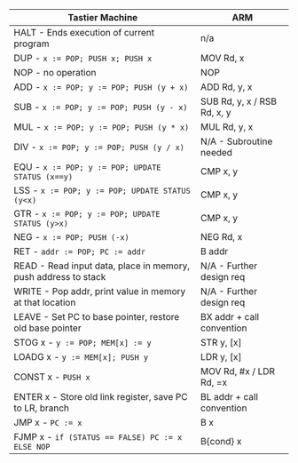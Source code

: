 | Tastier Machine                                                | ARM                         |
| -------------------------------------------------------------- | --------------------------- |
| HALT - Ends execution of current program                       | n/a                         |
| DUP - ```x := POP; PUSH x; PUSH x```                           | MOV Rd, x                   |
| NOP - no operation                                             | NOP                         |
| ADD - ```x := POP; y := POP; PUSH (y + x)```                   | ADD Rd, y, x                |
| SUB - ```x := POP; y := POP; PUSH (y - x)```                   | SUB Rd, y, x / RSB Rd, x, y |
| MUL - ```x := POP; y := POP; PUSH (y * x)```                   | MUL Rd, y, x                |
| DIV - ```x := POP; y := POP; PUSH (y / x)```                   | N/A - Subroutine needed     |
| EQU - ```x := POP; y := POP; UPDATE STATUS (x==y)```           | CMP x, y                    |
| LSS - ```x := POP; y := POP; UPDATE STATUS (y<x)```            | CMP x, y                    |
| GTR - ```x := POP; y := POP; UPDATE STATUS (y>x)```            | CMP x, y                    |
| NEG - ```x := POP; PUSH (-x)```                                | NEG Rd, x                   |
| RET - ```addr := POP; PC := addr```                            | B addr                      |
| READ - Read input data, place in memory, push address to stack | N/A - Further design req    |
| WRITE - Pop addr, print value in memory at that location       | N/A - Further design req    |
| LEAVE - Set PC to base pointer, restore old base pointer       | BX addr + call convention   |
| STOG x - ```y := POP; MEM[x] := y```                           | STR y, [x]                  |
| LOADG x - ```y := MEM[x]; PUSH y```                            | LDR y, [x]                  |
| CONST x - ```PUSH x```                                         | MOV Rd, #x / LDR Rd, =x     |
| ENTER x - Store old link register, save PC to LR, branch       | BL addr + call convention   |
| JMP x   - ```PC := x```                                        | B x                         |
| FJMP x  - ```if (STATUS == FALSE) PC := x ELSE NOP```          | B{cond} x                   |
